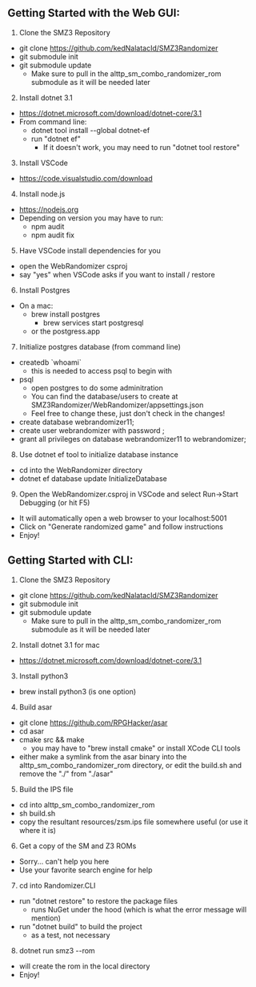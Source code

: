 
## Getting Started with the Web GUI:

1. Clone the SMZ3 Repository
  - git clone https://github.com/kedNalatacId/SMZ3Randomizer
  - git submodule init
  - git submodule update
    - Make sure to pull in the alttp_sm_combo_randomizer_rom submodule as it will be needed later

2. Install dotnet 3.1
  - https://dotnet.microsoft.com/download/dotnet-core/3.1
  - From command line:
    - dotnet tool install --global dotnet-ef
    - run "dotnet ef"
      - If it doesn't work, you may need to run "dotnet tool restore"

3. Install VSCode
  - https://code.visualstudio.com/download

4. Install node.js
  - https://nodejs.org
  - Depending on version you may have to run:
    - npm audit
    - npm audit fix

5. Have VSCode install dependencies for you
  - open the WebRandomizer csproj
  - say "yes" when VSCode asks if you want to install / restore

6. Install Postgres
  - On a mac:
    - brew install postgres
      - brew services start postgresql
    - or the postgress.app

7. Initialize postgres database (from command line)
  - createdb \`whoami\`
    - this is needed to access psql to begin with
  - psql
    - open postgres to do some adminitration
    - You can find the database/users to create
      at SMZ3Randomizer/WebRandomizer/appsettings.json
    - Feel free to change these, just don't check
      in the changes!
  - create database webrandomizer11;
  - create user webrandomizer with password <redacted>;
  - grant all privileges on database webrandomizer11 to webrandomizer;

8. Use dotnet ef tool to initialize database instance
  - cd into the WebRandomizer directory
  - dotnet ef database update InitializeDatabase

9. Open the WebRandomizer.csproj in VSCode and select Run->Start Debugging (or hit F5)
  - It will automatically open a web browser to your localhost:5001
  - Click on "Generate randomized game" and follow instructions
  - Enjoy!


## Getting Started with CLI:

1. Clone the SMZ3 Repository
  - git clone https://github.com/kedNalatacId/SMZ3Randomizer
  - git submodule init
  - git submodule update
    - Make sure to pull in the alttp_sm_combo_randomizer_rom submodule as it will be needed later

2. Install dotnet 3.1 for mac
  - https://dotnet.microsoft.com/download/dotnet-core/3.1

3. Install python3
  - brew install python3 (is one option)

4. Build asar
  - git clone https://github.com/RPGHacker/asar
  - cd asar
  - cmake src && make
    - you may have to "brew install cmake" or install XCode CLI tools
  - either make a symlink from the asar binary into the alttp_sm_combo_randomizer_rom
    directory, or edit the build.sh and remove the "./" from "./asar"

5. Build the IPS file
  - cd into alttp_sm_combo_randomizer_rom
  - sh build.sh
  - copy the resultant resources/zsm.ips file somewhere useful (or use it where it is)

6. Get a copy of the SM and Z3 ROMs
  - Sorry... can't help you here
  - Use your favorite search engine for help

7. cd into Randomizer.CLI
  - run "dotnet restore" to restore the package files
    - runs NuGet under the hood (which is what the error message will mention)
  - run "dotnet build" to build the project
    - as a test, not necessary

8. dotnet run smz3 --rom <options>
  - will create the rom in the local directory
  - Enjoy!
